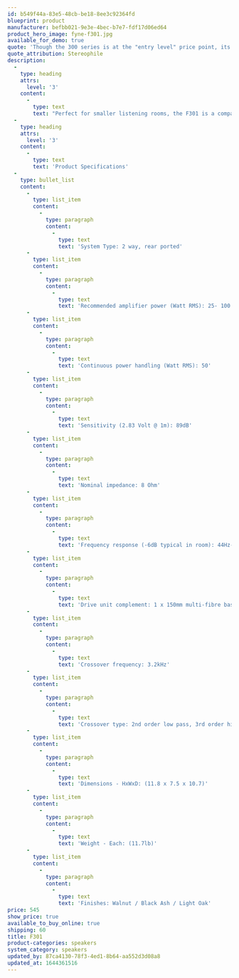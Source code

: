 ```yaml
---
id: b549f44a-83e5-48cb-be18-8ee3c92364fd
blueprint: product
manufacturer: befbb021-9e3e-4bec-b7e7-fdf17d06ed64
product_hero_image: fyne-f301.jpg
available_for_demo: true
quote: 'Though the 300 series is at the "entry level" price point, its performance is anything but. For those looking for a sub-$500 pair of stand-mount speakers that sound like you paid four figures for, the Fyne F301 are a great choice.'
quote_attribution: Stereophile
description:
  -
    type: heading
    attrs:
      level: '3'
    content:
      -
        type: text
        text: "Perfect for smaller listening rooms, the F301 is a compact, stand-mount or bookshelf loudspeaker offering outstanding flexibility and class leading performance. As a front stereo pair, the F301 excels at delivering dynamic bass and the musical articulation of more expensive designs. Its high current handling is equally at home in home theatre systems where the F301's easy to drive nature and deep bass punch are compatible with a wide range of AV amplifiers and receivers.\_\_"
  -
    type: heading
    attrs:
      level: '3'
    content:
      -
        type: text
        text: 'Product Specifications'
  -
    type: bullet_list
    content:
      -
        type: list_item
        content:
          -
            type: paragraph
            content:
              -
                type: text
                text: 'System Type: 2 way, rear ported'
      -
        type: list_item
        content:
          -
            type: paragraph
            content:
              -
                type: text
                text: 'Recommended amplifier power (Watt RMS): 25- 100'
      -
        type: list_item
        content:
          -
            type: paragraph
            content:
              -
                type: text
                text: 'Continuous power handling (Watt RMS): 50'
      -
        type: list_item
        content:
          -
            type: paragraph
            content:
              -
                type: text
                text: 'Sensitivity (2.83 Volt @ 1m): 89dB'
      -
        type: list_item
        content:
          -
            type: paragraph
            content:
              -
                type: text
                text: 'Nominal impedance: 8 Ohm'
      -
        type: list_item
        content:
          -
            type: paragraph
            content:
              -
                type: text
                text: 'Frequency response (-6dB typical in room): 44Hz- 28kHz'
      -
        type: list_item
        content:
          -
            type: paragraph
            content:
              -
                type: text
                text: 'Drive unit complement: 1 x 150mm multi-fibre bass/ mid 1 x 25mm polyester dome tweeter'
      -
        type: list_item
        content:
          -
            type: paragraph
            content:
              -
                type: text
                text: 'Crossover frequency: 3.2kHz'
      -
        type: list_item
        content:
          -
            type: paragraph
            content:
              -
                type: text
                text: 'Crossover type: 2nd order low pass, 3rd order high pass'
      -
        type: list_item
        content:
          -
            type: paragraph
            content:
              -
                type: text
                text: 'Dimensions - HxWxD: (11.8 x 7.5 x 10.7)'
      -
        type: list_item
        content:
          -
            type: paragraph
            content:
              -
                type: text
                text: 'Weight - Each: (11.7lb)'
      -
        type: list_item
        content:
          -
            type: paragraph
            content:
              -
                type: text
                text: 'Finishes: Walnut / Black Ash / Light Oak'
price: 545
show_price: true
available_to_buy_online: true
shipping: 60
title: F301
product-categories: speakers
system_category: speakers
updated_by: 87ca4130-78f3-4ed1-8b64-aa552d3d08a8
updated_at: 1644361516
---
```

